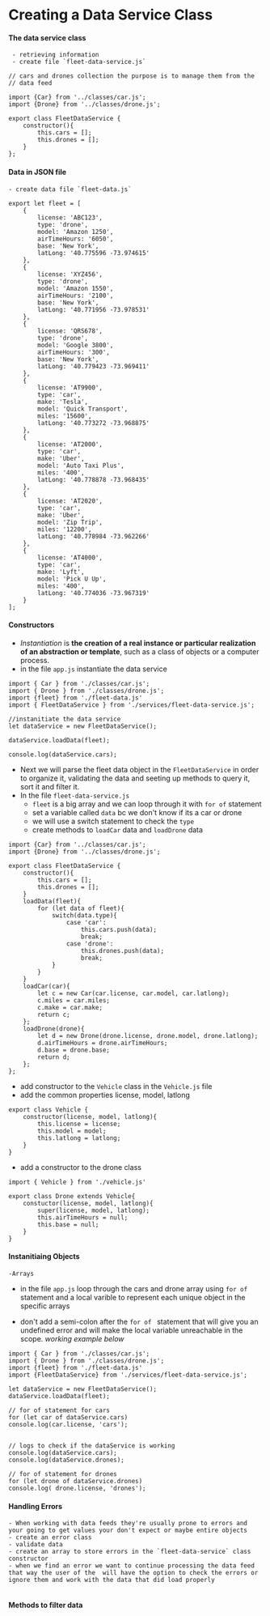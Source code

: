 # Creating a Data Service Class

#### The data service class
	 - retrieving information
	 - create file `fleet-data-service.js`
```
// cars and drones collection the purpose is to manage them from the
// data feed

import {Car} from '../classes/car.js';
import {Drone} from '../classes/drone.js';

export class FleetDataService {
	constructor(){
		this.cars = [];
		this.drones = [];
	}
};
```

#### Data in JSON file
	- create data file `fleet-data.js`
```
export let fleet = [
	{
		license: 'ABC123',
		type: 'drone',
		model: 'Amazon 1250',
		airTimeHours: '6050',
		base: 'New York',
		latLong: '40.775596 -73.974615'
	},
	{
		license: 'XYZ456',
		type: 'drone',
		model: 'Amazon 1550',
		airTimeHours: '2100',
		base: 'New York',
		latLong: '40.771956 -73.978531'
	},
	{
		license: 'QRS678',
		type: 'drone',
		model: 'Google 3800',
		airTimeHours: '300',
		base: 'New York',
		latLong: '40.779423 -73.969411'
	},
	{
		license: 'AT9900',
		type: 'car',
		make: 'Tesla',
		model: 'Quick Transport',
		miles: '15600',
		latLong: '40.773272 -73.968875'
	},
	{
		license: 'AT2000',
		type: 'car',
		make: 'Uber',
		model: 'Auto Taxi Plus',
		miles: '400',
		latLong: '40.778878 -73.968435'
	},
	{
		license: 'AT2020',
		type: 'car',
		make: 'Uber',
		model: 'Zip Trip',
		miles: '12200',
		latLong: '40.778984 -73.962266'
	},
	{
		license: 'AT4000',
		type: 'car',
		make: 'Lyft',
		model: 'Pick U Up',
		miles: '400',
		latLong: '40.774036 -73.967319'
	}
];
```
 
#### Constructors
- _Instantiation_ is **the creation of a real instance or particular realization of an abstraction or template**, such as a class of objects or a computer process.
- in the file `app.js` instantiate the data service
```
import { Car } from './classes/car.js';
import { Drone } from './classes/drone.js';
import {fleet} from './fleet-data.js'
import { FleetDataService } from './services/fleet-data-service.js';

//instanitiate the data service  
let dataService = new FleetDataService();

dataService.loadData(fleet);

console.log(dataService.cars);
```
- Next we will parse the fleet data object in the `FleetDataService` in order to organize it, validating the data and seeting up methods to query it, sort it and filter it.
- In the file `fleet-data-service.js` 
	- `fleet` is a big array and we can loop through it with `for of` statement
	- set a variable called `data` bc we don't know if its a car or drone
	- we will use a switch statement to check the `type`
	- create methods to `loadCar` data and `loadDrone` data
```
import {Car} from '../classes/car.js';
import {Drone} from '../classes/drone.js';

export class FleetDataService {
	constructor(){
		this.cars = [];
		this.drones = [];
	}
	loadData(fleet){
		for (let data of fleet){
			switch(data.type){
				case 'car':
					this.cars.push(data);
					break;
				case 'drone':
					this.drones.push(data);
					break;
			}
		}
	}
	loadCar(car){
		let c = new Car(car.license, car.model, car.latlong);
		c.miles = car.miles;
		c.make = car.make;
		return c;
	};
	loadDrone(drone){
		let d = new Drone(drone.license, drone.model, drone.latlong);
		d.airTimeHours = drone.airTimeHours;
		d.base = drone.base;
		return d;
	};
};
```
- add constructor to the `Vehicle` class in the `Vehicle.js` file
-  add the common properties license, model, latlong
```
export class Vehicle {
	constructor(license, model, latlong){
		this.license = license;
		this.model = model;
		this.latlong = latlong;
	}
}
```
-  add a constructor to the drone class
```
import { Vehicle } from './vehicle.js'

export class Drone extends Vehicle{
	constuctor(license, model, latlong){
		super(license, model, latlong);
		this.airTimeHours = null;
		this.base = null;
	}
}

```
#### Instanitiaing Objects
	-Arrays
- in the file `app.js` loop through the cars and drone array using `for of`  statement and a local varible to represent each unique object in the specific arrays
* don't add a semi-colon after the `for of ` statement that will give you an undefined error and will make the local variable unreachable in the scope.
_working example below_
```
import { Car } from './classes/car.js';
import { Drone } from './classes/drone.js';
import {fleet} from './fleet-data.js'
import {FleetDataService} from './services/fleet-data-service.js';

let dataService = new FleetDataService();
dataService.loadData(fleet);

// for of statement for cars
for (let car of dataService.cars)
console.log(car.license, 'cars');


// logs to check if the dataService is working
console.log(dataService.cars);
console.log(dataService.drones);

// for of statement for drones
for (let drone of dataService.drones)
console.log( drone.license, 'drones');
```

#### Handling Errors 
	- When working with data feeds they're usually prone to errors and your going to get values your don't expect or maybe entire objects
	- create an error class
	- validate data
	- create an array to store errors in the `fleet-data-service` class constructor
	- when we find an error we want to continue processing the data feed that way the user of the  will have the option to check the errors or ignore them and work with the data that did load properly
```

```
#### Methods to filter data
